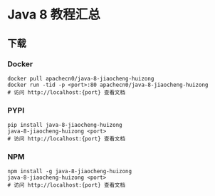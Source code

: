 # Java 8 教程汇总

## 下载

### Docker

```
docker pull apachecn0/java-8-jiaocheng-huizong
docker run -tid -p <port>:80 apachecn0/java-8-jiaocheng-huizong
# 访问 http://localhost:{port} 查看文档
```

### PYPI

```
pip install java-8-jiaocheng-huizong
java-8-jiaocheng-huizong <port>
# 访问 http://localhost:{port} 查看文档
```

### NPM

```
npm install -g java-8-jiaocheng-huizong
java-8-jiaocheng-huizong <port>
# 访问 http://localhost:{port} 查看文档
```